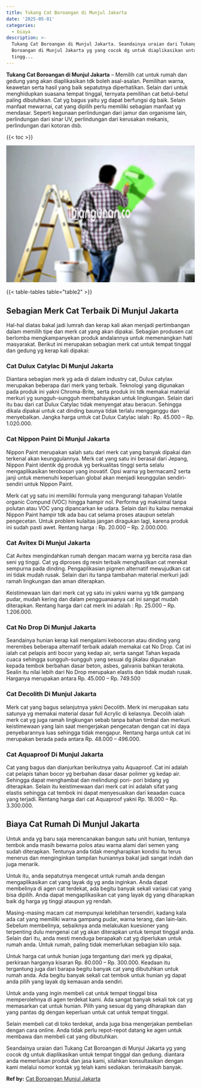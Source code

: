 ```yaml
---
title: Tukang Cat Boroangan di Munjul Jakarta
date: '2025-05-01'
categories:
  - biaya
description: >-
  Tukang Cat Boroangan di Munjul Jakarta. Seandainya uraian dari Tukang Cat
  Boroangan di Munjul Jakarta yg yang cocok dg untuk diaplikasikan untuk tempat
  tingg...
---
```


**Tukang Cat Boroangan di Munjul Jakarta** – Memilih cat untuk rumah dan gedung yang akan diaplikasikan tdk boleh asal-asalan. Pemilihan warna, keawetan serta hasil yang baik sepatutnya diperhatikan. Selain dari untuk menghidupkan suasana tempat tinggal, ternyata pemilihan cat betul-betul paling dibutuhkan. Cat yg bagus yaitu yg dapat berfungsi dg baik. Selain manfaat mewarnai, cat yang dipilih perlu memiliki sebagian manfaat yg mendasar. Seperti kegunaan perlindungan dari jamur dan organisme lain, perlindungan dari sinar UV, perlindungan dari kerusakan mekanis, perlindungan dari kotoran dsb.

{{< toc >}}

![](/images/jasa-cat-murah01.png)

{{< table-tables table="table2" >}}

## Sebagian Merk Cat Terbaik Di Munjul Jakarta

Hal-hal diatas bakal jadi lumrah dan kerap kali akan menjadi pertimbangan dalam memilih tipe dan merk cat yang akan dipakai. Sebagian produsen cat berlomba mengkampanyekan produk andalannya untuk memenangkan hati masyarakat. Berikut ini merupakan sebagian merk cat untuk tempat tinggal dan gedung yg kerap kali dipakai:

### Cat Dulux Catylac Di Munjul Jakarta

Diantara sebagian merk yg ada di dalam industry cat, Dulux catylax merupakan beberapa dari merk yang terbaik. Teknologi yang digunakan pada produk ini yakni Chroma-Brite, serta produk ini tdk memakai material merkuri yg sungguh-sungguh membahayakan untuk lingkungan. Selain dari itu bau dari cat Dulux Catylac tidak menyengat atau beracun. Sehingga dikala dipakai untuk cat dinding baunya tidak terlalu mengganggu dan menyebalkan. Jangka harga untuk cat Dulux Catylac ialah : Rp. 45.000 – Rp. 1.020.000.

### Cat Nippon Paint Di Munjul Jakarta

Nippon Paint merupakan salah satu dari merk cat yang banyak dipakai dan terkenal akan keunggulannya. Merk cat yang satu ini berasal dari Jepang, Nippon Paint identik dg produk yg berkualitas tinggi serta selalu mengaplikasikan terobosan yang inovatif. Opsi warna yg bermacam2 serta janji untuk memenuhi keperluan global akan menjadi keunggulan sendiri-sendiri untuk Nippon Paint.

Merk cat yg satu ini memiliki formula yang mengurangi tahapan Volatile organic Compund (VOC) hingga hampir nol. Performa yg maksimal tanpa polutan atau VOC yang dipancarkan ke udara. Selain dari itu kalau memakai Nippon Paint hampir tdk ada bau cat selama proses ataupun setelah pengecetan. Untuk problem kulaitas jangan diragukan lagi, karena produk ini sudah pasti awet. Rentang harga : Rp. 20.000 – Rp. 2.000.000.

### Cat Avitex Di Munjul Jakarta

Cat Avitex mengindahkan rumah dengan macam warna yg bercita rasa dan seni yg tinggi. Cat yg diproses dg resin terbaik menghasilkan cat merekat sempurna pada dinding. Pengaplikasian pigmen alternatif mewujudkan cat ini tidak mudah rusak. Selain dari itu tanpa tambahan material merkuri jadi ramah lingkungan dan aman diterapkan.

Keistimewaan lain dari merk cat yg satu ini yakni warna yg tdk gampang pudar, mudah kering dan dalam pengguanaanya cat ini sangat mudah diterapkan. Rentang harga dari cat merk ini adalah : Rp. 25.000 – Rp. 1.206.000.

### Cat No Drop Di Munjul Jakarta

Seandainya hunian kerap kali mengalami kebocoran atau dinding yang merembes beberapa alternatif terbaik adalah memakai cat No Drop. Cat ini ialah cat pelapis anti bocor yang kedap air, serta sangat Tahan kepada cuaca sehingga sungguh-sungguh yang sesuai dg jikalau digunakan kepada tembok berbahan dasar beton, asbes, galvanis bahkan terakota. Sealin itu nilai lebih dari No Drop merupakan elastis dan tidak mudah rusak. Harganya merupakan antara Rp. 45.000 – Rp. 749.500

### Cat Decolith Di Munjul Jakarta

Merk cat yang bagus selanjutnya yakni Decolith. Merk ini merupakan satu satunya yg memakai material dasar full Acrylic di kelasnya. Decolih ialah merk cat yg juga ramah lingkungan sebab tanpa bahan timbal dan merkuri. keistimewaan yang lain saat mengerjakan pengecatan dengan cat ini daya penyebarannya luas sehingga tidak mengapur. Rentang harga untuk cat ini merupakan berada pada antara Rp. 48.000 – 496.000.

### Cat Aquaproof Di Munjul Jakarta

Cat yang bagus dan dianjurkan berikutnya yaitu Aquaproof. Cat ini adalah cat pelapis tahan bocor yg berbahan dasar dasar polimer yg kedap air. Sehingga dapat menghambat dan melindungi pori- pori bidang yg diterapkan. Selain itu keistimewaan dari merk cat ini adalah sifat yang elastis sehingga cat tembok ini dapat menyesuaikan dari keaadan cuaca yang terjadi. Rentang harga dari cat Aquaproof yakni Rp. 18.000 – Rp. 3.300.000.

## Biaya Cat Rumah Di Munjul Jakarta

Untuk anda yg baru saja merencanakan bangun satu unit hunian, tentunya tembok anda masih bewarna polos atau warna alami dari semen yang sudah diterapkan. Tentunya anda tidak mengharapkan kondisi itu terus menerus dan menginginkan tampilan huniannya bakal jadi sangat indah dan juga menarik.

Untuk itu, anda sepatutnya mengecat untuk rumah anda dengan mengaplikasikan cat yang layak dg yg anda inginkan. Anda dapat membelinya di agen cat terdekat, ada begitu banyak sekali variasi cat yang bisa dipilih. Anda dapat mengaplikasikan cat yang layak dg yang diharapkan baik dg harga yg tinggi ataupun yg rendah.

Masing-masing macam cat mempunyai kelebihan tersendiri, kadang kala ada cat yang memiliki warna gampang pudar, warna terang, dan lain-lain. Sebelum membelinya, sebaiknya anda melakukan kuesioner yang terpenting dulu mengenai cat yg akan diterapkan untuk tempat tinggal anda. Selain dari itu, anda mesti menduga berapakah cat yg diperlukan untuk rumah anda. Untuk rumah, paling tidak memerlukan sebagian kilo saja.

Untuk harga cat untuk hunian juga tergantung dari merk yg dipakai, perkiraan harganya kisaran Rp. 80.000 – Rp. 300.000. Keadaan itu tergantung juga dari barapa begitu banyak cat yang dibutuhkan untuk rumah anda. Ada begitu banyak sekali cat tembok untuk hunian yg dapat anda pilih yang layak dg kemauan anda sendiri.

Untuk anda yang ingin membeli cat untuk tempat tinggal bisa memperolehnya di agen terdekat kami. Ada sangat banyak sekali tok cat yg memasarkan cat untuk hunian. Pilih yang sesuai dg yang diharapkan dan yang pantas dg dengan keperluan untuk cat untuk tempat tinggal.

Selain membeli cat di toko terdekat, anda juga bisa mengerjakan pembelian dengan cara online. Anda tidak perlu repot-repot datang ke agen untuk membawa dan membeli cat yang dibutuhkan.

Seandainya uraian dari Tukang Cat Boroangan di Munjul Jakarta yg yang cocok dg untuk diaplikasikan untuk tempat tinggal dan gedung. diantara anda memerlukan produk dan jasa kami, silahkan konsultasikan dengan kami melalui nomor kontak yg telah kami sediakan. terimakasih banyak.

**Ref by:** [Cat Boroangan Munjul Jakarta](https://id.wikipedia.org/wiki/Cat)
